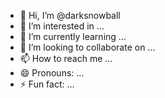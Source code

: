 - 👋 Hi, I’m @darksnowball
- 👀 I’m interested in ...
- 🌱 I’m currently learning ...
- 💞️ I’m looking to collaborate on ...
- 📫 How to reach me ...
- 😄 Pronouns: ...
- ⚡ Fun fact: ...

<!---
darksnowball/darksnowball is a ✨ special ✨ repository because its `README.md` (this file) appears on your GitHub profile.
You can click the Preview link to take a look at your changes.
--->
